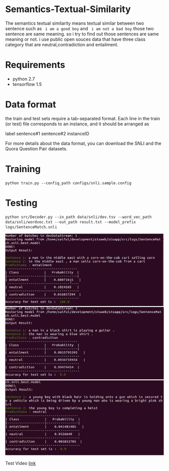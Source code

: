 # Semantics-Textual-Similarity
The semantics textual similarity means textual similar between two sentence such as ``` i am a good boy``` and ``` i am not a bad boy``` those two sentence are same meaning. so i try to find out those sentences are same meaning or not. i use public open souces data that have three class category that are neutral,contradiction and entailment. 

# Requirements
- python 2.7
- tensorflow 1.5

# Data format
the train and test sets require a tab-separated format. Each line in the train (or test) file corresponds to an instance, and it should be arranged as

label sentence#1 sentence#2 instanceID

For more details about the data format, you can download the SNLI and the Quora Question Pair datasets.

# Training
```
python train.py --config_path configs/snli.sample.config
```

# Testing
```
python src/Decoder.py --in_path data/snli/dev.tsv --word_vec_path data/snli/wordvec.txt --out_path result.txt --model_prefix logs/SentenceMatch.snli
```
![image1](test_img/entail.png)
![image1](test_img/cont.png)
![image1](test_img/nu.png)

Test Video [link](https://www.linkedin.com/posts/saiful-islam-907128ba_finding-semantics-textual-similarity-between-activity-6629800835121537024-SIC7)
